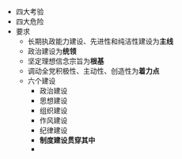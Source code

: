- 四大考验
- 四大危险
- 要求
	- 长期执政能力建设、先进性和纯洁性建设为**主线**
	- 政治建设为**统领**
	- 坚定理想信念宗旨为**根基**
	- 调动全党积极性、主动性、创造性为**着力点**
	- 六个建设
		- 政治建设
		- 思想建设
		- 组织建设
		- 作风建设
		- 纪律建设
		- **制度建设贯穿其中**
		-